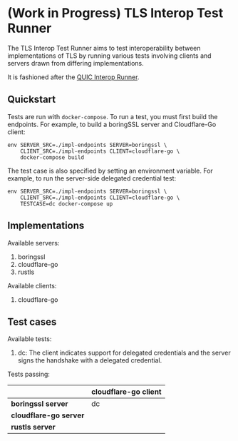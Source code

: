 # (Work in Progress) TLS Interop Test Runner

The TLS Interop Test Runner aims to test interoperability between
implementations of TLS by running various tests involving clients and servers
drawn from differing implementations.

It is fashioned after the [QUIC Interop
Runner](https://github.com/marten-seemann/quic-interop-runner).

## Quickstart

Tests are run with `docker-compose`. To run a test, you must first build the
endpoints. For example, to build a boringSSL server and Cloudflare-Go client:

```
env SERVER_SRC=./impl-endpoints SERVER=boringssl \
    CLIENT_SRC=./impl-endpoints CLIENT=cloudflare-go \
    docker-compose build
```

The test case is also specified by setting an environment variable. For example,
to run the server-side delegated credential test:

```
env SERVER_SRC=./impl-endpoints SERVER=boringssl \
    CLIENT_SRC=./impl-endpoints CLIENT=cloudflare-go \
    TESTCASE=dc docker-compose up
```

## Implementations

Available servers:
1. boringssl
1. cloudflare-go
1. rustls

Available clients:
1. cloudflare-go

## Test cases

Available tests:
1. dc: The client indicates support for delegated credentials and the server
   signs the handshake with a delegated credential.

Tests passing:

|                          | **cloudflare-go client** |
| -------------------------|--------------------------|
| **boringssl server**     | dc                       |
| **cloudflare-go server** |                          |
| **rustls server**        |                          |
